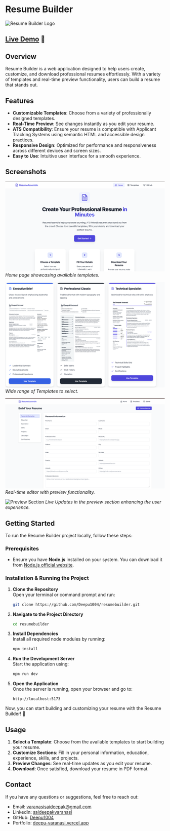 # Resume Builder

![Resume Builder Logo](https://github.com/Deepu1004/Resume-Assemble-Public/blob/main/Images/Logo.jpeg)

## **[Live Demo](https://resume-assemble.vercel.app/)** 🚀

## Overview

Resume Builder is a web application designed to help users create, customize, and download professional resumes effortlessly. With a variety of templates and real-time preview functionality, users can build a resume that stands out.

## Features

- **Customizable Templates**: Choose from a variety of professionally designed templates.
- **Real-Time Preview**: See changes instantly as you edit your resume.
- **ATS Compatibility**: Ensure your resume is compatible with Applicant Tracking Systems using semantic HTML and accessible design practices.
- **Responsive Design**: Optimized for performance and responsiveness across different devices and screen sizes.
- **Easy to Use**: Intuitive user interface for a smooth experience.

## Screenshots

![Home Page](https://github.com/Deepu1004/Resume-Assemble-Public/blob/main/Images/HomePage.png)
*Home page showcasing available templates.*


![Seperate Templates](https://github.com/Deepu1004/Resume-Assemble-Public/blob/main/Images/Templates.png)
*Wide range of Templates to select.*

![Editor View](https://github.com/Deepu1004/Resume-Assemble-Public/blob/main/Images/Form.png)
*Real-time editor with preview functionality.*

![Preview Section](https://github.com/Deepu1004/Resume-Assemble-Public/blob/main/Images/Preview.png)
*Live Updates in the preview section enhancing the user experience.*

## Getting Started

To run the Resume Builder project locally, follow these steps:

### Prerequisites
- Ensure you have **Node.js** installed on your system. You can download it from [Node.js official website](https://nodejs.org/).

### Installation & Running the Project

1. **Clone the Repository**  
   Open your terminal or command prompt and run:  
   ```sh
   git clone https://github.com/Deepu1004/resumebuilder.git
   ```
   
2. **Navigate to the Project Directory**  
   ```sh
   cd resumebuilder
   ```

3. **Install Dependencies**  
   Install all required node modules by running:  
   ```sh
   npm install
   ```

4. **Run the Development Server**  
   Start the application using:  
   ```sh
   npm run dev
   ```

5. **Open the Application**  
   Once the server is running, open your browser and go to:  
   ```
   http://localhost:5173
   ```

Now, you can start building and customizing your resume with the Resume Builder! 🚀


## Usage

1. **Select a Template**: Choose from the available templates to start building your resume.
2. **Customize Sections**: Fill in your personal information, education, experience, skills, and projects.
3. **Preview Changes**: See real-time updates as you edit your resume.
4. **Download**: Once satisfied, download your resume in PDF format.

## Contact

If you have any questions or suggestions, feel free to reach out:

- Email: [varanasisaideepak@gmail.com](mailto:varanasisaideepak@gmail.com)
- LinkedIn: [saideepakvaranasi](https://linkedin.com/in/saideepakvaranasi)
- GitHub: [Deepu1004](https://github.com/Deepu1004)
- Portfolio: [deepu-varanasi.vercel.app](https://deepu-varanasi.vercel.app)
